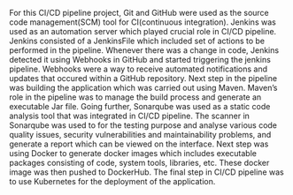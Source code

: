 For this CI/CD pipeline project, Git and GitHub were used as the source code management(SCM) tool for CI(continuous integration). Jenkins was used as an automation server which played crucial role in CI/CD pipeline. Jenkins consisted of a JenkinsFile which included set of actions to be performed in the pipeline. Whenever there was a change in code, Jenkins detected it using Webhooks in GitHub and started triggering the jenkins pipeline. Webhooks were a way to receive automated notifications and updates that occured within a GitHub repository. Next step in the pipeline was building the application which was carried out using Maven. Maven’s role in the pipeline was to manage the build process and generate an executable Jar file. Going further, Sonarqube was used as a static code analysis tool that was integrated in CI/CD pipeline. The scanner in Sonarqube was used to for the testing purpose and analyse various code quality issues, security vulnerabilities and maintainability problems, and generate a report which can be viewed on the interface. Next step was using Docker to generate docker images which includes executable packages consisting of code, system tools, libraries, etc. These docker image was then pushed to DockerHub. The final step in CI/CD pipeline was to use Kubernetes for the deployment of the application.
